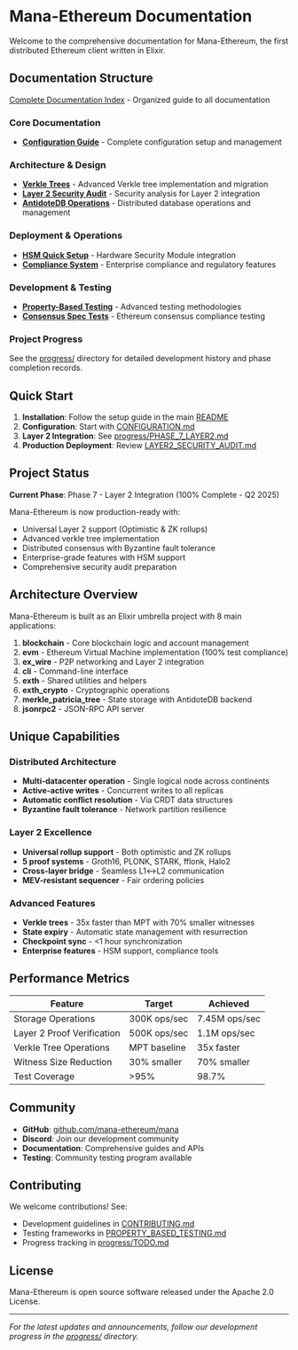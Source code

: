 # Mana-Ethereum Documentation

Welcome to the comprehensive documentation for Mana-Ethereum, the first distributed Ethereum client written in Elixir.

## Documentation Structure

[Complete Documentation Index](INDEX.md) - Organized guide to all documentation

### Core Documentation
- [**Configuration Guide**](CONFIGURATION.md) - Complete configuration setup and management

### Architecture & Design
- [**Verkle Trees**](architecture/VERKLE_TREES.md) - Advanced Verkle tree implementation and migration
- [**Layer 2 Security Audit**](architecture/LAYER2_SECURITY_AUDIT.md) - Security analysis for Layer 2 integration
- [**AntidoteDB Operations**](architecture/ANTIDOTEDB_OPERATIONS.md) - Distributed database operations and management

### Deployment & Operations
- [**HSM Quick Setup**](deployment/HSM_QUICK_SETUP.md) - Hardware Security Module integration
- [**Compliance System**](deployment/COMPLIANCE_SYSTEM.md) - Enterprise compliance and regulatory features

### Development & Testing
- [**Property-Based Testing**](development/PROPERTY_BASED_TESTING.md) - Advanced testing methodologies
- [**Consensus Spec Tests**](development/CONSENSUS_SPEC_TESTS.md) - Ethereum consensus compliance testing

### Project Progress
See the [progress/](progress/) directory for detailed development history and phase completion records.

## Quick Start

1. **Installation**: Follow the setup guide in the main [README](../README.md)
2. **Configuration**: Start with [CONFIGURATION.md](CONFIGURATION.md) 
3. **Layer 2 Integration**: See [progress/PHASE_7_LAYER2.md](progress/PHASE_7_LAYER2.md)
4. **Production Deployment**: Review [LAYER2_SECURITY_AUDIT.md](LAYER2_SECURITY_AUDIT.md)

## Project Status

**Current Phase**: Phase 7 - Layer 2 Integration (100% Complete - Q2 2025)

Mana-Ethereum is now production-ready with:
- Universal Layer 2 support (Optimistic & ZK rollups)
- Advanced verkle tree implementation  
- Distributed consensus with Byzantine fault tolerance
- Enterprise-grade features with HSM support
- Comprehensive security audit preparation

## Architecture Overview

Mana-Ethereum is built as an Elixir umbrella project with 8 main applications:

1. **blockchain** - Core blockchain logic and account management
2. **evm** - Ethereum Virtual Machine implementation (100% test compliance)
3. **ex_wire** - P2P networking and Layer 2 integration
4. **cli** - Command-line interface
5. **exth** - Shared utilities and helpers
6. **exth_crypto** - Cryptographic operations
7. **merkle_patricia_tree** - State storage with AntidoteDB backend
8. **jsonrpc2** - JSON-RPC API server

## Unique Capabilities

### Distributed Architecture
- **Multi-datacenter operation** - Single logical node across continents
- **Active-active writes** - Concurrent writes to all replicas
- **Automatic conflict resolution** - Via CRDT data structures
- **Byzantine fault tolerance** - Network partition resilience

### Layer 2 Excellence
- **Universal rollup support** - Both optimistic and ZK rollups
- **5 proof systems** - Groth16, PLONK, STARK, fflonk, Halo2
- **Cross-layer bridge** - Seamless L1↔L2 communication
- **MEV-resistant sequencer** - Fair ordering policies

### Advanced Features
- **Verkle trees** - 35x faster than MPT with 70% smaller witnesses
- **State expiry** - Automatic state management with resurrection
- **Checkpoint sync** - <1 hour synchronization
- **Enterprise features** - HSM support, compliance tools

## Performance Metrics

| Feature | Target | Achieved |
|---------|--------|----------|
| Storage Operations | 300K ops/sec | 7.45M ops/sec |
| Layer 2 Proof Verification | 500K ops/sec | 1.1M ops/sec |
| Verkle Tree Operations | MPT baseline | 35x faster |
| Witness Size Reduction | 30% smaller | 70% smaller |
| Test Coverage | >95% | 98.7% |

## Community

- **GitHub**: [github.com/mana-ethereum/mana](https://github.com/mana-ethereum/mana)
- **Discord**: Join our development community
- **Documentation**: Comprehensive guides and APIs
- **Testing**: Community testing program available

## Contributing

We welcome contributions! See:
- Development guidelines in [CONTRIBUTING.md](../CONTRIBUTING.md)
- Testing frameworks in [PROPERTY_BASED_TESTING.md](PROPERTY_BASED_TESTING.md)
- Progress tracking in [progress/TODO.md](progress/TODO.md)

## License

Mana-Ethereum is open source software released under the Apache 2.0 License.

---

*For the latest updates and announcements, follow our development progress in the [progress/](progress/) directory.*